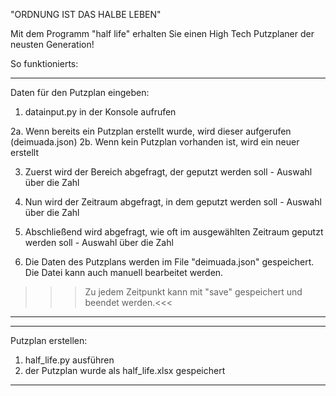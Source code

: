 "ORDNUNG IST DAS HALBE LEBEN"

Mit dem Programm "half life" erhalten Sie einen High Tech Putzplaner der neusten Generation!

So funktionierts:

------------------------------------------------------------------------------------------------------------
Daten für den Putzplan eingeben:
1. datainput.py in der Konsole aufrufen

2a. Wenn bereits ein Putzplan erstellt wurde, wird dieser aufgerufen (deimuada.json)
2b. Wenn kein Putzplan vorhanden ist, wird ein neuer erstellt

3. Zuerst wird der Bereich abgefragt, der geputzt werden soll - Auswahl über die Zahl 
4. Nun wird der Zeitraum abgefragt, in dem geputzt werden soll - Auswahl über die Zahl
5. Abschließend wird abgefragt, wie oft im ausgewählten Zeitraum geputzt werden soll - Auswahl über die Zahl

6. Die Daten des Putzplans werden im File "deimuada.json" gespeichert. Die Datei kann auch manuell bearbeitet werden.

>>> Zu jedem Zeitpunkt kann mit "save" gespeichert und beendet werden.<<<
------------------------------------------------------------------------------------------------------------

----------------------------------------------------
Putzplan erstellen:
1. half_life.py ausführen
2. der Putzplan wurde als half_life.xlsx gespeichert
----------------------------------------------------


